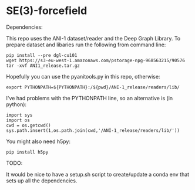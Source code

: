 # SE(3)-forcefield

Dependencies:

This repo uses the ANI-1 dataset/reader and the Deep Graph Library. To prepare dataset and libaries run the following from command line:

    pip install --pre dgl-cu101
    wget https://s3-eu-west-1.amazonaws.com/pstorage-npg-968563215/90576
    tar -xvf ANI1_release.tar.gz
    
Hopefully you can use the pyanitools.py in this repo, otherwise:

    export PYTHONPATH=${PYTHONPATH}:/${pwd}/ANI-1_release/readers/lib/

I've had problems with the PYTHONPATH line, so an alternative is (in python):

    import sys
    import os
    cwd = os.getcwd()
    sys.path.insert(1,os.path.join(cwd,'/ANI-1_release/readers/lib/'))

You might also need h5py:

    pip install h5py

TODO:

It would be nice to have a setup.sh script to create/update a conda env that sets up all the dependencies.
